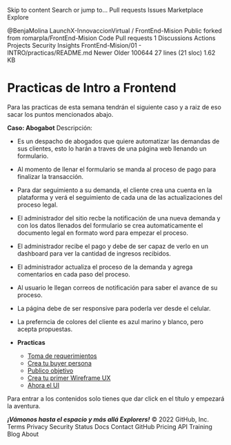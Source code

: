 Skip to content
Search or jump to…
Pull requests
Issues
Marketplace
Explore
 
@BenjaMolina 
LaunchX-InnovaccionVirtual
/
FrontEnd-Mision
Public
forked from romarpla/FrontEnd-Mision
Code
Pull requests
1
Discussions
Actions
Projects
Security
Insights
FrontEnd-Mision/01 - INTRO/practicas/README.md 
Newer           Older
 100644  27 lines (21 sloc)  1.62 KB
# Practicas de Intro a Frontend

Para las practicas de esta semana tendrán el siguiente caso y a raiz de eso sacar los puntos mencionados abajo.

**Caso: Abogabot**
Descripción: 
- Es un despacho de abogados que quiere automatizar las demandas de sus clientes, esto lo harán a traves de una página web llenando un formulario.
- Al momento de llenar el formulario se manda al proceso de pago para finalizar la transacción.
- Para dar seguimiento a su demanda, el cliente crea una cuenta en la plataforma y verá el seguimiento de cada una de las actualizaciones del proceso legal.
- El administrador del sitio recbe la notificación de una nueva demanda y con los datos llenados del formulario se crea automaticamente el documento  legal en formato word para empezar el proceso.
- El administrador recibe el pago y debe de ser capaz de verlo en un dashboard para ver la cantidad de ingresos recibidos.
- El administrador actualiza el proceso de la demanda y agrega comentarios en cada paso del proceso.
- Al usuario le llegan correos de notificación para saber el avance de su proceso.
- La página debe de ser responsive para poderla ver desde el celular.
- La preferncia de colores del cliente es azul marino y blanco, pero acepta propuestas.


- **Practicas**
	- [Toma de requerimientos](https://github.com/BenjaMolina/Practicas_FrontEnd/blob/master/01%20-%20Intro/1.-Reqierimientos.pdf)
    - [Crea tu buyer persona](https://github.com/BenjaMolina/Practicas_FrontEnd/blob/master/01%20-%20Intro/2.-buyerPersona.pdf)
	- [Publico objetivo](https://github.com/BenjaMolina/Practicas_FrontEnd/blob/master/01%20-%20Intro/3.-publicoObjetivo.pdf)
	- [Crea tu primer Wireframe UX](https://github.com/BenjaMolina/Practicas_FrontEnd/blob/master/01%20-%20Intro/4.-wireframe.pdf)
	- [Ahora el UI](https://github.com/BenjaMolina/Practicas_FrontEnd/blob/master/01%20-%20Intro/5.-ui.pdf)

Para entrar a los contenidos solo tienes que dar click en el título y empezará la aventura.

***¡Vámonos hasta el espacio y más allá Explorers!***
© 2022 GitHub, Inc.
Terms
Privacy
Security
Status
Docs
Contact GitHub
Pricing
API
Training
Blog
About
